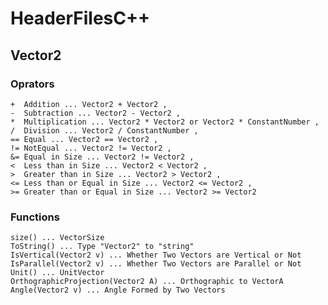 # HeaderFilesC++

## Vector2

### Oprators

    +  Addition ... Vector2 + Vector2 , 
    -  Subtraction ... Vector2 - Vector2 ,
    *  Multiplication ... Vector2 * Vector2 or Vector2 * ConstantNumber ,
    /  Division ... Vector2 / ConstantNumber ,
    == Equal ... Vector2 == Vector2 ,
    != NotEqual ... Vector2 != Vector2 ,
    &= Equal in Size ... Vector2 != Vector2 ,
    <  Less than in Size ... Vector2 < Vector2 ,
    >  Greater than in Size ... Vector2 > Vector2 ,
    <= Less than or Equal in Size ... Vector2 <= Vector2 ,
    >= Greater than or Equal in Size ... Vector2 >= Vector2 

### Functions

    size() ... VectorSize
    ToString() ... Type "Vector2" to "string"
    IsVertical(Vector2 v) ... Whether Two Vectors are Vertical or Not
    IsParallel(Vector2 v) ... Whether Two Vectors are Parallel or Not
    Unit() ... UnitVector
    OrthographicProjection(Vector2 A) ... Orthographic to VectorA
    Angle(Vector2 v) ... Angle Formed by Two Vectors





